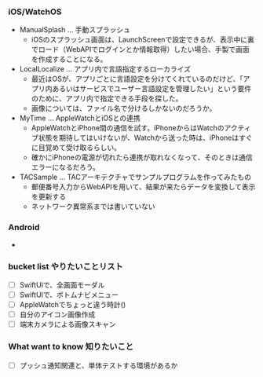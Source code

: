 ### iOS/WatchOS
* ManualSplash ... 手動スプラッシュ
  * iOSのスプラッシュ画面は、LaunchScreenで設定できるが、表示中に裏でロード（WebAPIでログインとか情報取得）したい場合、手製で画面を作成することになる。
* LocalLocalize ... アプリ内で言語指定するローカライズ
  * 最近はOSが、アプリごとに言語設定を分けてくれているのだけど、「アプリ内あるいはサービスでユーザー言語設定を管理したい」という要件のために、アプリ内で指定できる手段を探した。
  * 画像については、ファイル名で分けるしかないのだろうか。
* MyTime ... AppleWatchとiOSとの連携
  * AppleWatchとiPhone間の通信を試す。iPhoneからはWatchのアクティブ状態を期待してはいけないが、Watchから送った時は、iPhoneはすぐに目覚めて受け取るらしい。
  * 確かにiPhoneの電源が切れたら連携が取れなくなって、そのときは通信エラーになるだろう。
* TACSample ... TACアーキテクチャでサンプルプログラムを作ってみたもの
  * 郵便番号入力からWebAPIを用いて、結果が来たらデータを変換して表示を更新する
  * ネットワーク異常系までは書いていない
  
### Android
* 

### bucket list やりたいことリスト
* [ ] SwiftUIで、全画面モーダル
* [ ] SwiftUIで、ボトムナビメニュー
* [ ] AppleWatchでちょっと違う時計()
* [ ] 自分のアイコン画像作成
* [ ] 端末カメラによる画像スキャン

### What want to know 知りたいこと
* [ ] プッシュ通知関連と、単体テストする環境があるか
